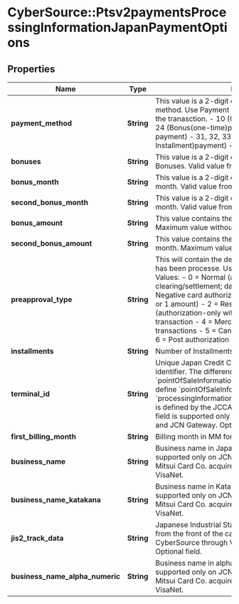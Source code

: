 # CyberSource::Ptsv2paymentsProcessingInformationJapanPaymentOptions

## Properties
Name | Type | Description | Notes
------------ | ------------- | ------------- | -------------
**payment_method** | **String** | This value is a 2-digit code indicating the payment method. Use Payment Method Code value that applies to the tranasction. - 10 (One-time payment) - 21, 22, 23, 24  (Bonus(one-time)payment) - 61 (Installment payment) - 31, 32, 33, 34  (Integrated (Bonus + Installment)payment) - 80 (Revolving payment)  | [optional] 
**bonuses** | **String** | This value is a 2-digit code indicating the Number of Bonuses. Valid value from 1 to 6.  | [optional] 
**bonus_month** | **String** | This value is a 2-digit code indicating the first bonus month. Valid value from 1 to 12.  | [optional] 
**second_bonus_month** | **String** | This value is a 2-digit code indicating the second bonus month. Valid value from 1 to 12.  | [optional] 
**bonus_amount** | **String** | This value contains the bonus amount of the first month. Maximum value without decimal 99999999.  | [optional] 
**second_bonus_amount** | **String** | This value contains the bonus amount of the second month. Maximum value without decimal 99999999.  | [optional] 
**preapproval_type** | **String** | This will contain the details of the kind of transaction that has been processe. Used only for Japan. Possible Values: - 0 &#x3D; Normal (authorization with amount and clearing/settlement; data capture or paper draft) - 1 &#x3D; Negative card authorization (authorization-only with 0 or 1 amount) - 2 &#x3D; Reservation of authorization (authorization-only with amount) - 3 &#x3D; Cancel transaction - 4 &#x3D; Merchant-initiated reversal/refund transactions - 5 &#x3D; Cancel reservation of authorization - 6 &#x3D; Post authorization  | [optional] 
**installments** | **String** | Number of Installments.  | [optional] 
**terminal_id** | **String** | Unique Japan Credit Card Association (JCCA) terminal identifier.  The difference between this field and the &#x60;pointOfSaleInformation.terminalID&#x60; field is that you can define &#x60;pointOfSaleInformation.terminalID&#x60;, but &#x60;processingInformation.japanPaymentOptions.terminalId&#x60; is defined by the JCCA and is used only in Japan.  This field is supported only on CyberSource through VisaNet and JCN Gateway.  Optional field.  | [optional] 
**first_billing_month** | **String** | Billing month in MM format.  | [optional] 
**business_name** | **String** | Business name in Japanese characters. This field is supported only on JCN Gateway and for the Sumitomo Mitsui Card Co. acquirer on CyberSource through VisaNet.  | [optional] 
**business_name_katakana** | **String** | Business name in Katakana characters. This field is supported only on JCN Gateway and for the Sumitomo Mitsui Card Co. acquirer on CyberSource through VisaNet.  | [optional] 
**jis2_track_data** | **String** | Japanese Industrial Standard Type 2 (JIS2) track data from the front of the card.  This field is supported only on CyberSource through VisaNet and JCN Gateway.  Optional field.  | [optional] 
**business_name_alpha_numeric** | **String** | Business name in alphanumeric characters. This field is supported only on JCN Gateway and for the Sumitomo Mitsui Card Co. acquirer on CyberSource through VisaNet.  | [optional] 


